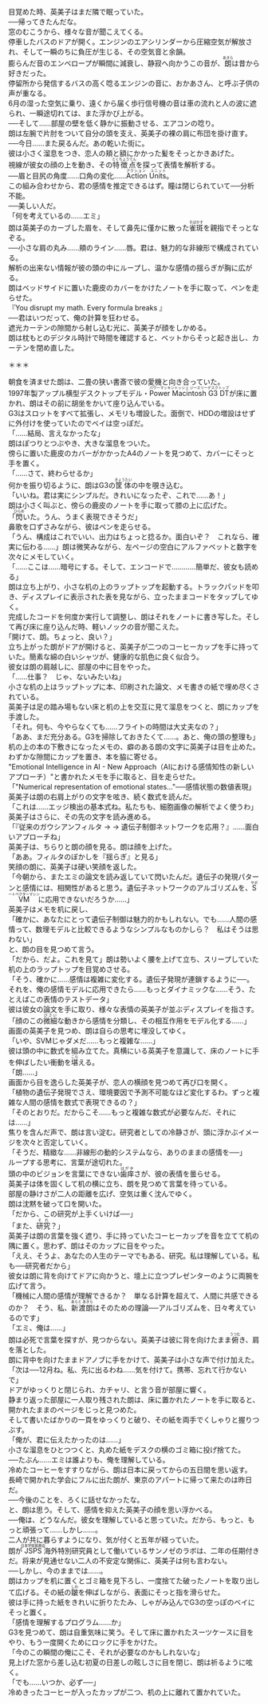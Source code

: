 <p>目覚めた時、英美子はまだ隣で眠っていた。<br>
──帰ってきたんだな。<br>
窓のむこうから、様々な音が聞こえてくる。<br>
停車したバスのドアが開く。エンジンのエアシリンダーから圧縮空気が解放され、そして一瞬のちに負圧が生じる、その空気音と余韻。<br>
膨らんだ音のエンベロープが瞬間に減衰し、静寂へ向かうこの音が、<ruby>朗<rt>あきら</rt></ruby>は昔から好きだった。<br>
停留所から発信するバスの高く唸るエンジンの音に、おかあさん、と呼ぶ子供の声が重なる。<br>
6月の湿った空気に乗り、遠くから届く歩行信号機の音は車の流れと人の波に遮られ、一瞬途切れては、また浮かび上がる。<br>
──そして……部屋の壁を低く静かに振動させる、エアコンの唸り。<br>
朗は左腕で片肘をついて自分の頭を支え、英美子の裸の肩に布団を掛け直す。<br>
──今日……また戻るんだ。あの乾いた街に。<br>
彼は小さく溜息をつき、恋人の頬と額にかかった髪をそっとかきあげた。<br>
視線が彼女の顔の上を動き、その<ruby>特徴点<rt>とくちょうてん</rt></ruby>を探って表情を解析する。<br>
──眉と目尻の角度……口角の変化……<ruby>Action Units<rt>アクション　ユニット</rt></ruby>。<br>
この組み合わせから、君の感情を推定できるはず。瞳は閉じられていて──分析不能。<br>
──美しい人だ。<br>
「何を考えているの……エミ」<br>
朗は英美子のカーブした眉を、そして鼻先に僅かに散った<ruby>雀斑<rt>そばかす</rt></ruby>を親指でそっとなぞる。<br>
──小さな肩の丸み……頬のライン……唇。君は、魅力的な非線形で構成されている。<br>
解析の出来ない情報が彼の頭の中にループし、温かな感情の揺らぎが胸に広がる。<br>
朗はベッドサイドに置いた鹿皮のカバーをかけたノートを手に取って、ペンを走らせた。<br>
『You disrupt my math. Every formula breaks 』<br>
──君はいつだって、俺の計算を狂わせる。<br>
遮光カーテンの隙間から射し込む光に、英美子が顔をしかめる。<br>
朗は枕もとのデジタル時計で時間を確認すると、ベットからそっと起き出し、カーテンを閉め直した。</p>

<p class="uk-text-center uk-margin-medium-top">＊＊＊</p>

<p class="uk-margin-medium-top">朝食を済ませた朗は、二畳の狭い書斎で彼の愛機と向き合っていた。<br>
1997年製アップル横型デスクトップモデル・<ruby>Power Macintosh G3 DT<rt>パワーマッキントッシュ ジースリーデスクトップ</rt></ruby>が床に置かれ、朗はその前に胡坐をかいて座り込んでいる。<br>
G3はスロットをすべて拡張し、メモリも増設した。面倒で、HDDの増設はせずに外付けを使っていたのでベイは空っぽだ。<br>
「……結局、言えなかったな」<br>
朗はぽつりとつぶやき、大きな溜息をついた。<br>
傍らに置いた鹿皮のカバーがかかったA4のノートを見つめて、カバーにそっと手を置く。<br>
「……さて、終わらせるか」<br>何かを振り切るように、朗はG3の<ruby>筐体<rt>きょうたい</rt></ruby>の中を覗き込む。<br>
「いいね。君は実にシンプルだ。きれいになったぞ、これで……あ！」<br>
朗は小さく叫ぶと、傍らの鹿皮のノートを手に取って膝の上に広げた。<br>
「<ruby>閃<rt>ひらめ</rt></ruby>いた。うん、うまく表現できそうだ」<br>
鼻歌を口ずさみながら、彼はペンを走らせる。<br>
「うん、構成はこれでいい、出力はちょっと捻るか。面白いぞ？　これなら、確実に伝わる……」朗は微笑みながら、左ページの空白にアルファベットと数字を次々にメモしていく。<br>
「……ここは……暗号にする。そして、エンコードで…………簡単だ、彼女も読める」<br>
朗は立ち上がり、小さな机の上のラップトップを起動する。トラックパッドを叩き、ディスプレイに表示された表を見ながら、立ったままコードをタップしてゆく。<br>
完成したコードを何度か実行して調整し、朗はそれをノートに書き写した。そして再び床に座り込んだ時、軽いノックの音が聞こえた。<br>
｢開けて、朗。ちょっと、良い？」<br>
立ち上がった朗がドアが開けると、英美子が二つのコーヒーカップを手に持っていた。簡素な綿の白いシャツが、健康的な肌色に良く似合う。<br>
彼女は朗の肩越しに、部屋の中に目をやった。<br>
「……仕事？　じゃ、ないみたいね」<br>
小さな机の上はラップトップに本、印刷された論文、メモ書きの紙で埋め尽くされている。<br>
英美子は足の踏み場もない床と机の上を交互に見て溜息をつくと、朗にカップを手渡した。<br>
「それ。何も、今やらなくても……フライトの時間は大丈夫なの？」<br>
「ああ、まだ充分ある。G3を掃除しておきたくて……。あと、俺の頭の整理も」<br>
机の上の本の下敷きになったメモの、癖のある朗の文字に英美子は目を止めた。わずかな隙間にカップを置き、本を脇に寄せる。<br>
"Emotional Intelligence in AI - New Approach（AIにおける感情知性の新しいアプローチ）"と書かれたメモを手に取ると、目を走らせた。<br>
「"Numerical representation of emotional states…"──感情状態の数値表現」<br>
英美子は朗の右肩上がりの文字を呟き、続く数式を読んだ。<br>
「これは……エッジ検出の基本式ね。私たちも、細胞画像の解析でよく使うわ」<br>
英美子はさらに、その先の文字を読み進める。<br>
「『従来のガウシアンフィルタ → → 遺伝子制御ネットワークを応用？』……面白いアプローチね」<br>
英美子は、ちらりと朗の顔を見る。朗は顔を上げた。<br>
「ああ。フィルタのぼかしを『揺らぎ』と見る」<br>
笑顔の朗に、英美子は硬い笑顔を返した。<br>
「今朝から、またエミの論文を読み返していて閃いたんだ。遺伝子の発現パターンと感情には、相関性があると思う。遺伝子ネットワークのアルゴリズムを、<ruby>SVM<rt>サポートベクターマシン</rt></ruby>に応用できないだろうか……」<br>
英美子はメモを机に戻し、<br>
「確かに、あなたにとって遺伝子制御は魅力的かもしれない。でも……人間の感情って、数理モデルと比較できるようなシンプルなものかしら？　私はそうは思わない」<br>
と、朗の目を見つめて言う。<br>
「だから、だよ。これを見て」朗は勢いよく腰を上げて立ち、スリープしていた机の上のラップトップを目覚めさせる。<br>
「そう、確かに……感情は複雑に変化する。遺伝子発現が連鎖するように──。それを、俺の感情モデルに応用できたら……もっとダイナミックな……そう、たとえばこの表情のテストデータ」<br>
彼は彼女の論文を手に取り、様々な表情の英美子が並ぶディスプレイを指さす。<br>
「顔のこの<ruby>微細<rt>びさい</rt></ruby>な動きから感情を分類し、その相互作用をモデル化する……」<br>
画面の英美子を見つめ、朗は自らの思考に埋没してゆく。<br>
「いや、SVMじゃダメだ……もっと複雑な……」<br>
彼は頭の中に数式を組み立てた。真横にいる英美子を意識して、床のノートに手を伸ばしたい衝動を<ruby>堪<rt>こら</rt></ruby>える。<br>
「朗……」<br>
画面から目を逸らした英美子が、恋人の横顔を見つめて再び口を開く。<br>
「植物の遺伝子発現でさえ、環境要因で予測不可能なほど変化するわ。ずっと複雑な人間の感情を数式で表現できるの？」<br>
「そのとおりだ。だからこそ……もっと複雑な数式が必要なんだ、それには……」<br>
焦りを含んだ声で、朗は言い淀む。研究者としての冷静さが、頭に浮かぶイメージを次々と否定していく。<br>
「そうだ、精緻な……非線形の動的システムなら、ありのままの感情を──」<br>
ループする思考に、言葉が途切れた。<br>
頭の中のビジョンを言葉にできない<ruby>歯痒<rt>はがゆ</rt></ruby>さが、彼の表情を曇らせる。<br>
英美子は体を固くして机の横に立ち、朗を見つめて言葉を待っている。<br>
部屋の静けさが二人の距離を広げ、空気は重く沈んでゆく。<br>
朗は沈黙を破って口を開いた。<br>
「だから、この研究が上手くいけば──」<br>
「また、<ruby>研究<rt>それ</rt></ruby>？」<br>
英美子は朗の言葉を強く遮り、手に持っていたコーヒーカップを音を立てて机の隅に置く。思わず、朗はそのカップに目をやった。<br>
「ええ、そうよ、あなたの人生のテーマでもある、研究。私は理解している。私も──研究者だから」<br>
彼女は朗に背を向けてドアに向かうと、壇上に立つプレゼンターのように両腕を広げて言う。<br>
「機械に人間の感情が理解できるか？　単なる計算を超えて、人間に共感できるのか？　そう、私、<ruby>新渡朗<rt>あらと あきら</rt></ruby>はそのための理論──アルゴリズムを、日々考えているのです」<br>
「エミ、俺は……」<br>
朗は必死で言葉を探すが、見つからない。英美子は彼に背を向けたまま<ruby>俯<rt>うつむ</rt></ruby>き、肩を落とした。<br>
朗に背中を向けたままドアノブに手をかけて、英美子は小さな声で付け加えた。<br>
「次は──12月ね。私、先に出るわね……気を付けて。携帯、忘れて行かないで」<br>
ドアがゆっくりと閉じられ、カチャリ、と言う音が部屋に響く。<br>
静まり返った部屋に一人取り残された朗は、床に置かれたノートを手に取ると、開かれたままのページをじっと見つめた。<br>
そして書いたばかりの一頁をゆっくりと破り、その紙を両手でくしゃりと握りつぶす。<br>
「俺が、君に伝えたかったのは……」<br>
小さな溜息をひとつつくと、丸めた紙をデスクの横のゴミ箱に投げ捨てた。<br>
──たぶん……エミは誰よりも、俺を理解している。<br>
冷めたコーヒーをすすりながら、朗は日本に戻ってからの五日間を思い返す。<br>
長崎で開かれた学会にフルに出た朗が、東京のアパートに帰って来たのは昨日だ。<br>
──今後のことを、ろくに話せなかったな。<br>
と、朗は思う。そして、感情を抑えた英美子の顔を思い浮かべる。<br>
──俺は、どうなんだ。彼女を理解していると思っていた。だから、もっと、もっと頑張って……しかし……。<br>
二人が共に暮らすようになり、気が付くと五年が経っていた。<br>
朗が<ruby>JSPS<rt>日本学術振興会</rt></ruby>海外特別研究員として働いているサンノゼのラボは、二年の任期付きだ。将来が見通せない二人の不安定な関係に、英美子は何も言わない。<br>
──しかし、今のままでは……。<br>
朗はカップを机に置くとゴミ箱を見下ろし、一度捨てた破ったノートを取り出して広げる。その紙の<ruby>皺<rt>しわ</rt></ruby>を伸ばしながら、表面にそっと指を滑らせた。<br>
彼は手に持った紙をきれいに折りたたみ、しゃがみ込んでG3の空っぽのベイにそっと置く。<br>
「感情を理解するプログラム……か」<br>
G3を見つめて、朗は自重気味に笑う。そして床に置かれたスーツケースに目をやり、もう一度開くためにロックに手をかけた。<br>
「今のこの瞬間の俺にこそ、それが必要なのかもしれないな」<br>
見上げた窓から差し込む初夏の日差しの眩しさに目を閉じ、朗は祈るように呟く。<br>
「でも……いつか、必ず──」<br>
冷めきったコーヒーが入ったカップが二つ、机の上に離れて置かれていた。</p>
